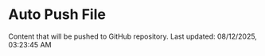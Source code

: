 # Auto Push File

Content that will be pushed to GitHub repository.
Last updated: 08/12/2025, 03:23:45 AM